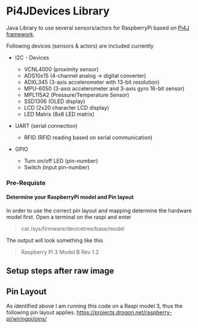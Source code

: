 # Pi4JDevices Library
Java Library to use several sensors/actors for RaspberryPi based on [Pi4J framework](https://pi4j.com/1.2/index.html).

Following devices (sensors & actors) are included currently

* I2C - Devices
  * VCNL4000    (proximity sensor)
  * ADS10x15    (4-channel analog -> digital converter)
  * ADXL345     (3-axis accelerometer with 13-bit resolution) 
  * MPU-6050    (3-axis accelerometer and 3-axis gyro 16-bit sensor)
  * MPL115A2    (Pressure/Temperature Sensor)
  * SSD1306     (OLED display)
  * LCD         (2x20 character LCD display)
  * LED Matrix  (8x8 LED matrix)
  
* UART (serial connection)
  * RFID        (RFID reading based on serial communication)
  
* GPIO
  * Turn on/off LED (pin-number)
  * Switch      (input pin-number)
  
### Pre-Requiste
#### Determine your RaspberryPi model and Pin layout
In order to use the correct pin layout and mapping determine the hardware model first.
Open a terminal on the raspi and enter
> cat /sys/firmware/devicetree/base/model

The output will look something like this
> Raspberry Pi 3 Model B Rev 1.2

## Setup steps after raw image

## Pin Layout
As identified above I am running this code on a Raspi model 3, thus the following pin layout applies.
https://projects.drogon.net/raspberry-pi/wiringpi/pins/

